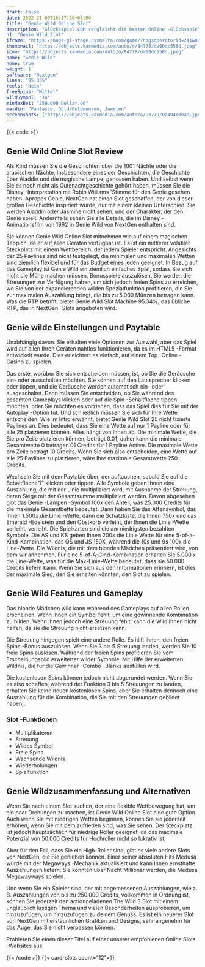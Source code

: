 ```yaml
---
draft: false
date: 2022-11-09T16:17:38+03:00
title: "Genie Wild Online Slot"
description: "Glücksspiel.COM vergleicht die besten Online -Glücksspiel -Sites und -spiele der Kanada.  Unabhängige Produktbewertungen und exklusive Anmeldeangebote. Jetzt spielen!"
h1: "Genie Wild Slot"
iframe: "https://nogs-gl-stage.nyxmalta.com/game/?nogsoperatorid=241&nogsgameid=70033&sessionid=&accountid=&nogsmode=demo&nogslang=en_us&nogscurrency=USD&clienttype=html5"
thumbnail: "https://objects.kaxmedia.com/auto/o/84778/da60dc558d.jpeg"
icon: "https://objects.kaxmedia.com/auto/o/84778/da60dc558d.jpeg"
name: "Genie Wild"
home: true
weight: 1
software: "Nextgen"
lines: "95.35%"
reels: "Nein"
freeSpins: "Mittel"
wildSymbol: "Ja"
minMaxBet: "250.000 Dollar.00"
maxWin: "Fantasie, Gold/Goldmünzen, Juwelen"
screenshots: ["https://objects.kaxmedia.com/auto/o/93779/0a494c0b4a.jpeg"]
---
```


{{< code >}}<h2>Genie Wild Online Slot Review</h2><p>Als Kind müssen Sie die Geschichten über die 1001 Nächte oder die arabischen Nächte, insbesondere eines der Geschichten, die Geschichte über Aladdin und die magische Lampe, genossen haben. Und selbst wenn Sie es noch nicht als Gutenachtgeschichte gehört haben, müssen Sie die Disney -Interpretation mit Robin Williams 'Stimme für den Genie gesehen haben. Apropos Genie, NextGen hat einen Slot geschaffen, der von dieser großen Geschichte inspiriert wurde, nur mit einem kleinen Unterschied. Sie werden Aladdin oder Jasmine nicht sehen, und der Charakter, der den Genie spielt. Andernfalls sehen Sie alle Details, die im Disney -Animationsfilm von 1992 in Genie Wild von NextGen enthalten sind.</p><p>Sie können Genie Wild Online Slot mitnehmen wie auf einem magischen Teppich, da er auf allen Geräten verfügbar ist. Es ist ein mittlerer volatiler Steckplatz mit einem Wettbereich, der jedem Spieler entspricht. Angesichts der 25 Paylines sind nicht festgelegt, die minimalen und maximalen Wetten sind ziemlich flexibel und für das Budget eines jeden geeignet. In Bezug auf das Gameplay ist Genie Wild ein ziemlich einfaches Spiel, sodass Sie sich nicht die Mühe machen müssen, Bonusspiele auszulösen. Sie werden die Streuungen zur Verfügung haben, um sich jedoch freien Spins zu erreichen, wo Sie von der expandierenden wilden Spezialfunktion profitieren, die Sie zur maximalen Auszahlung bringt, die bis zu 5.000 Münzen betragen kann. Was die RTP betrifft, bietet Genie Wild Slot Machine 95.34%, das übliche RTP, das in NextGen -Slots angeboten wird.</p><h2>Genie wilde Einstellungen und Paytable</h2><p>Unabhängig davon. Sie erhalten viele Optionen zur Auswahl, aber das Spiel wird auf allen Ihren Geräten nahtlos funktionieren, da es im HTML5 -Format entwickelt wurde. Dies erleichtert es einfach, auf einem Top -Online -Casino zu spielen.</p><p>Das erste, worüber Sie sich entscheiden müssen, ist, ob Sie die Geräusche ein- oder ausschalten möchten. Sie können auf den Lautsprecher klicken oder tippen, und die Geräusche werden automatisch ein- oder ausgeschaltet. Dann müssen Sie entscheiden, ob Sie während des gesamten Gameplays klicken oder auf die Spin -Schaltfläche tippen möchten, oder Sie möchten es vorziehen, dass das Spiel dies für Sie mit der Autoplay -Option tut. Und schließlich müssen Sie sich für Ihre Wette entscheiden. Wie im Intro erwähnt, bietet Genie Wild Slot 25 nicht fixierte Paylines an. Dies bedeutet, dass Sie eine Wette auf nur 1 Payline oder für alle 25 platzieren können. Alles hängt von Ihnen ab. Die minimale Wette, die Sie pro Zeile platzieren können, beträgt 0.01, daher kann die minimale Gesamtwette 0 betragen.01 Credits für 1 Payline Active. Die maximale Wette pro Zeile beträgt 10 Credits. Wenn Sie sich also entscheiden, eine Wette auf alle 25 Paylines zu platzieren, wäre Ihre maximale Gesamtwette 250 Credits.</p><p>Wechseln Sie mit dem Paytable über, der auftauchen, sobald Sie auf die Schaltfläche"I" klicken oder tippen. Alle Symbole geben Ihnen eine Auszahlung, die mit der Linie multipliziert wird, mit Ausnahme der Streuung, deren Siege mit der Gesamtsumme multipliziert werden. Davon abgesehen gibt das Genie -Lampen -Symbol 100x den Anteil, was 25.000 Credits für die maximale Gesamtbette bedeutet. Dann haben Sie das Affensymbol, das Ihnen 1.500x die Linie -Wette, dann die Schatzkiste, die Ihnen 750x und das Emerald -Edelstein und den Obstkorb verleiht, der Ihnen die Linie -Wette verleiht, verleiht. Die Spielkarten sind die am niedrigsten bezahlten Symbole. Die AS und KS geben Ihnen 200x die Linie Wette für eine 5-of-a-Kind-Kombination, das QS und JS 150X, während die 10s und 9s 100x die Line-Wette. Die Wildnis, die mit dem blonden Mädchen präsentiert wird, von dem wir annehmen. Für eine 5-of-A-Cind-Kombination erhalten Sie 5.000 x die Line-Wette, was für die Max-Linie-Wette bedeutet, dass sie 50.000 Credits liefern kann. Wenn Sie sich aus den Informationen erinnern, ist dies der maximale Sieg, den Sie erhalten könnten, den Slot zu spielen.</p><h2>Genie Wild Features und Gameplay</h2><p>Das blonde Mädchen wild kann während des Gameplays auf allen Rollen erscheinen. Wenn Ihnen ein Symbol fehlt, um eine gewinnende Kombination zu bilden. Wenn Ihnen jedoch eine Streuung fehlt, kann die Wild Ihnen nicht helfen, da sie die Streuung nicht ersetzen kann.</p><p>Die Streuung hingegen spielt eine andere Rolle. Es hilft Ihnen, den freien Spins -Bonus auszulösen. Wenn Sie 3 bis 5 Streuung landen, werden Sie 10 freie Spins auslösen. Während der freien Spins profitieren Sie vom Erscheinungsbild erweiterter wilder Symbole. Mit Hilfe der erweiterten Wildnis, die für die Gewinner -Combo -Blanks ausfüllen wird.</p><p>Die kostenlosen Spins können jedoch nicht abgerundet werden. Wenn Sie es also schaffen, während der Funktion 3 bis 5 Streuungen zu landen, erhalten Sie keine neuen kostenlosen Spins, aber Sie erhalten dennoch eine Auszahlung für die Kombination, die Sie mit den Streuungen gebildet haben,.</p><h3>
Slot -Funktionen</h3><ul>
<li></span>
Multiplikatoren</li>
<li></span>
Streuung</li>
<li></span>
Wildes Symbol</li>
<li></span>
Freie Spins</li>
<li></span>
Wachsende Wildnis</li>
<li></span>
Wiederholungen</li>
<li></span>
Spielfunktion</li></ul><h2>Genie Wildzusammenfassung und Alternativen</h2><p>Wenn Sie nach einem Slot suchen, der eine flexible Wettbewegung hat, um ein paar Drehungen zu machen, ist Genie Wild Online Slot eine gute Option. Auch wenn Sie mit niedrigen Wetten beginnen, können Sie sie jederzeit erhöhen, wenn Sie mit dem zufrieden sind, was Sie sehen. Der Steckplatz ist jedoch hauptsächlich für niedrige Roller geeignet, da das maximale Potenzial von 50.000 Credits für Hochroller nicht so lukrativ ist.</p><p>Aber für den Fall, dass Sie ein High-Roller sind, gibt es viele andere Slots von NextGen, die Sie genießen können. Einer seiner absoluten Hits Medusa wurde mit der Megaways -Mechanik aktualisiert und kann Ihnen ernsthafte Auszahlungen liefern. Sie könnten über Nacht Millionär werden, die Medusa Megawayways spielen.</p><p>Und wenn Sie ein Spieler sind, der mit angemessenen Auszahlungen, wie z. B. Auszahlungen von bis zu 250.000 Credits, vollkommen in Ordnung ist, können Sie jederzeit den actiongeladenen The Wild 3 Slot mit einem unglaublich lustigen Thema und vielen Besonderheiten ausprobieren, um hinzuzufügen, um hinzuzufügen zu deinem Genuss. Es ist ein neuerer Slot von NextGen mit erstaunlichen Grafiken und Designs, sehr angenehm für das Auge, das Sie nicht verpassen können.</p><p>Probieren Sie einen dieser Titel auf einer unserer empfohlenen Online Slots -Websites aus.</p>{{< /code >}}
{{< card-slots count="12">}}